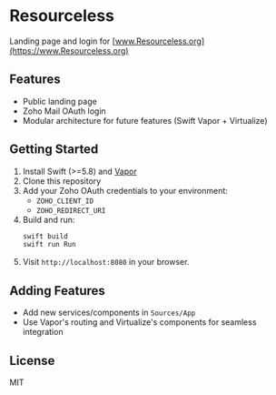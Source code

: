 # Resourceless

Landing page and login for [www.Resourceless.org](https://www.Resourceless.org)

## Features

- Public landing page
- Zoho Mail OAuth login
- Modular architecture for future features (Swift Vapor + Virtualize)

## Getting Started

1. Install Swift (>=5.8) and [Vapor](https://docs.vapor.codes/4.0/install/)
2. Clone this repository
3. Add your Zoho OAuth credentials to your environment:
   - `ZOHO_CLIENT_ID`
   - `ZOHO_REDIRECT_URI`
4. Build and run:
   ```bash
   swift build
   swift run Run
   ```
5. Visit `http://localhost:8080` in your browser.

## Adding Features

- Add new services/components in `Sources/App`
- Use Vapor's routing and Virtualize's components for seamless integration

## License

MIT